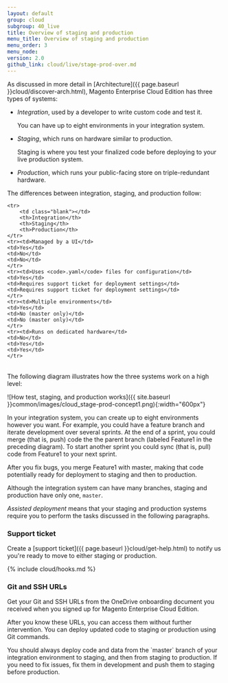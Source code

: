 ```yaml
---
layout: default
group: cloud
subgroup: 40_live
title: Overview of staging and production
menu_title: Overview of staging and production
menu_order: 3
menu_node: 
version: 2.0
github_link: cloud/live/stage-prod-over.md
---
```


<style>
td.blank {border: none!important;
background: none!important;
}
</style>

As discussed in more detail in [Architecture]({{ page.baseurl }}cloud/discover-arch.html), Magento Enterprise Cloud Edition has three types of systems:

*	*Integration*, used by a developer to write custom code and test it.

    You can have up to eight environments in your integration system.

*	*Staging*, which runs on hardware similar to production.

	Staging is where you test your finalized code before deploying to your live production system.

*	*Production*, which runs your public-facing store on triple-redundant hardware.

The differences between integration, staging, and production follow:

<table>
    <tbody>
        
    <tr>
        <td class="blank"></td>
        <th>Integration</th>
        <th>Staging</th>
        <th>Production</th>
    </tr>
    <tr><td>Managed by a UI</td>
    <td>Yes</td>
    <td>No</td>
    <td>No</td>
    </tr>
    <tr><td>Uses <code>.yaml</code> files for configuration</td>
    <td>Yes</td>
    <td>Requires support ticket for deployment settings</td>
    <td>Requires support ticket for deployment settings</td>
    </tr>
    <tr><td>Multiple environments</td>
    <td>Yes</td>
    <td>No (master only)</td>
    <td>No (master only)</td>
    </tr>
    <tr><td>Runs on dedicated hardware</td>
    <td>No</td>
    <td>Yes</td>
    <td>Yes</td>
    </tr>
    
</tbody>
</table>

The following diagram illustrates how the three systems work on a high level:

![How test, staging, and production works]({{ site.baseurl }}common/images/cloud_stage-prod-concept1.png){:width="600px"}

In your integration system, you can create up to eight environments however you want. For example, you could have a feature branch and iterate development over several sprints. At the end of a sprint, you could merge (that is, push) code the the parent branch (labeled Feature1 in the preceding diagram). To start another sprint you could sync (that is, pull) code from Feature1 to your next sprint.

After you fix bugs, you merge Feature1 with master, making that code potentially ready for deployment to staging and then to production.

<div class="bs-callout bs-callout-info" id="info">
  <p>Although the integration system can have many branches, staging and production have only one, <code>master</code>.</p>
</div>

*Assisted deployment* means that your staging and production systems require you to perform the tasks discussed in the following paragraphs.

### Support ticket
Create a [support ticket]({{ page.baseurl }}cloud/get-help.html) to notify us you're ready to move to either staging or production.

{% include cloud/hooks.md %}

### Git and SSH URLs
Get your Git and SSH URLs from the OneDrive onboarding document you received when you signed up for Magento Enterprise Cloud Edition.

After you know these URLs, you can access them without further intervention. You can deploy updated code to staging or production using Git commands. 

<div class="bs-callout bs-callout-warning" markdown="1">
You should always deploy code and data from the `master` branch of your integration environment to staging, and then from staging to production. If you need to fix issues, fix them in development and push them to staging before production.
</div>
